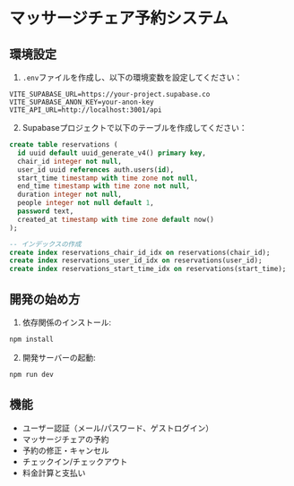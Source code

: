 # マッサージチェア予約システム

## 環境設定

1. `.env`ファイルを作成し、以下の環境変数を設定してください：

```env
VITE_SUPABASE_URL=https://your-project.supabase.co
VITE_SUPABASE_ANON_KEY=your-anon-key
VITE_API_URL=http://localhost:3001/api
```

2. Supabaseプロジェクトで以下のテーブルを作成してください：

```sql
create table reservations (
  id uuid default uuid_generate_v4() primary key,
  chair_id integer not null,
  user_id uuid references auth.users(id),
  start_time timestamp with time zone not null,
  end_time timestamp with time zone not null,
  duration integer not null,
  people integer not null default 1,
  password text,
  created_at timestamp with time zone default now()
);

-- インデックスの作成
create index reservations_chair_id_idx on reservations(chair_id);
create index reservations_user_id_idx on reservations(user_id);
create index reservations_start_time_idx on reservations(start_time);
```

## 開発の始め方

1. 依存関係のインストール:
```bash
npm install
```

2. 開発サーバーの起動:
```bash
npm run dev
```

## 機能

- ユーザー認証（メール/パスワード、ゲストログイン）
- マッサージチェアの予約
- 予約の修正・キャンセル
- チェックイン/チェックアウト
- 料金計算と支払い
